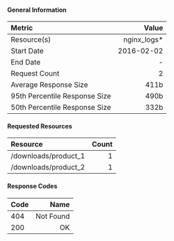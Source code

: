 #### General Information

| Metric | Value |
|:---|---:|
| Resource(s) | nginx_logs* |
| Start Date | 2016-02-02 |
| End Date | - |
| Request Count | 2 |
| Average Response Size | 411b |
| 95th Percentile Response Size | 490b |
| 50th Percentile Response Size | 332b |

#### Requested Resources

| Resource | Count |
|:---|---:|
| /downloads/product_1 | 1 |
| /downloads/product_2 | 1 |

#### Response Codes

| Code | Name |
|:---|---:|
| 404 | Not Found | 1 |
| 200 | OK | 1 |
